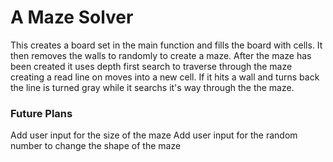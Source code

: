 # A Maze Solver

This creates a board set in the main function and fills the board with cells.  It then 
removes the walls to randomly to create a maze.  After the maze has been created it uses 
depth first search to traverse through the maze creating a read line on moves into a new cell.
If it hits a wall and turns back the line is turned gray while it searchs it's way through the
the maze.


### Future Plans
Add user input for the size of the maze
Add user input for the random number to change the shape of the maze